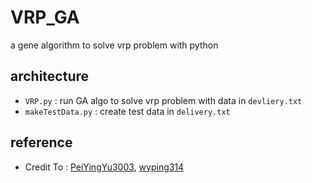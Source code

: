 # VRP_GA
a gene algorithm to solve vrp problem with python

## architecture
- `VRP.py` : run GA algo to solve vrp problem with data in `devliery.txt`
- `makeTestData.py` : create test data in `delivery.txt`

## reference
- Credit To : <a href = "https://github.com/PeiYingYu3003">PeiYingYu3003</a>, <a href = "https://github.com/wyping314">wyping314</a>
